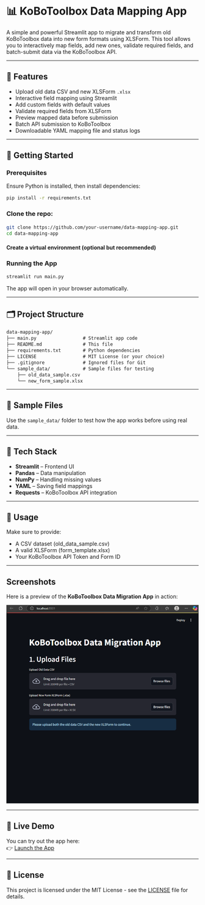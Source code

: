 # 📊 KoBoToolbox Data Mapping App

A simple and powerful Streamlit app to migrate and transform old KoBoToolbox data into new form formats using XLSForm. This tool allows you to interactively map fields, add new ones, validate required fields, and batch-submit data via the KoBoToolbox API.

---

## 🧰 Features

- Upload old data CSV and new XLSForm `.xlsx`
- Interactive field mapping using Streamlit
- Add custom fields with default values
- Validate required fields from XLSForm
- Preview mapped data before submission
- Batch API submission to KoBoToolbox
- Downloadable YAML mapping file and status logs

---

## 🚀 Getting Started

### Prerequisites

Ensure Python is installed, then install dependencies:

```bash
pip install -r requirements.txt
```

### Clone the repo:
```bash
git clone https://github.com/your-username/data-mapping-app.git
cd data-mapping-app
```
#### Create a virtual environment (optional but recommended)


### Running the App

```bash
streamlit run main.py
```

The app will open in your browser automatically.

---

## 🗂 Project Structure

```
data-mapping-app/
├── main.py                 # Streamlit app code
├── README.md               # This file
├── requirements.txt        # Python dependencies
├── LICENSE                 # MIT License (or your choice)
├── .gitignore              # Ignored files for Git
└── sample_data/            # Sample files for testing
    ├── old_data_sample.csv
    └── new_form_sample.xlsx
```

---

## 🧪 Sample Files

Use the `sample_data/` folder to test how the app works before using real data.

---

## 🧠 Tech Stack

- **Streamlit** – Frontend UI
- **Pandas** – Data manipulation
- **NumPy** – Handling missing values
- **YAML** – Saving field mappings
- **Requests** – KoBoToolbox API integration

---

## 🧪 Usage

Make sure to provide:
- A CSV dataset (old_data_sample.csv)
- A valid XLSForm (form_template.xlsx)
- Your KoBoToolbox API Token and Form ID

---
## Screenshots

Here is a preview of the **KoBoToolbox Data Migration App** in action:

![App Screenshot](assets/screenshot.png)


---
## 🚀 Live Demo

You can try out the app here:  
👉 [Launch the App](https://data-mapping-app-8dukryd7xuqtfutxd9y8cl.streamlit.app/)

---

## 📄 License

This project is licensed under the MIT License - see the [LICENSE](LICENSE.txt) file for details.

